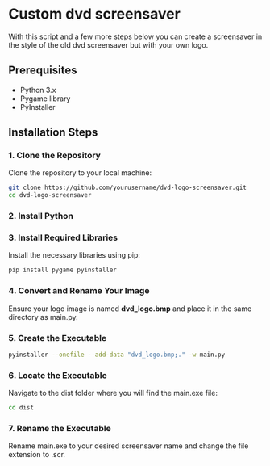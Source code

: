 # Custom dvd screensaver

With this script and a few more steps below you can create a screensaver in the style of the old dvd screensaver but with your own logo.

## Prerequisites

- Python 3.x
- Pygame library
- PyInstaller

## Installation Steps

### 1. Clone the Repository

Clone the repository to your local machine:

```bash
git clone https://github.com/yourusername/dvd-logo-screensaver.git
cd dvd-logo-screensaver
```
### 2. Install Python

### 3. Install Required Libraries
Install the necessary libraries using pip:
```bash
pip install pygame pyinstaller
```
### 4. Convert and Rename Your Image
Ensure your logo image is named **dvd_logo.bmp** and place it in the same directory as main.py.

### 5. Create the Executable
```bash
pyinstaller --onefile --add-data "dvd_logo.bmp;." -w main.py
```
### 6. Locate the Executable
Navigate to the dist folder where you will find the main.exe file:
```bash
cd dist
```
### 7. Rename the Executable
Rename main.exe to your desired screensaver name and change the file extension to .scr.

